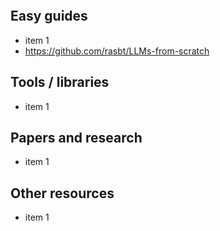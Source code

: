 ```table-of-contents
```
## Easy guides
- item 1
- https://github.com/rasbt/LLMs-from-scratch

## Tools / libraries
- item 1

## Papers and research
- item 1


## Other resources
- item 1